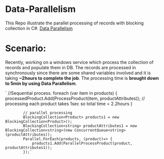 # Data-Parallelism
This Repo illustrate the parallel processing of records with blocking collection in C#. [Data Parallelism](https://docs.microsoft.com/en-us/dotnet/standard/parallel-programming/data-parallelism-task-parallel-library)
# Scenario:
Recently, working on a windows service which process the collection of records and populate them in DB. The records are processed in synchronously since there are some shared variables involved and it is taking **~2hours to complete the job**. 
The processing time is **brought down to 5min by using Data Parallelism**.

 ` //Sequential process.
            foreach (var item in products)
            {
                processedProduct.Add(ProcessProduct(item, productAttributes));
                // processing each product takes 1sec so total time = 2.2hours
            }

            // parallel processing
            BlockingCollection<Product> products1 = new BlockingCollection<Product>();
            BlockingCollection<string> productAttributes1 = new BlockingCollection<string>(new ConcurrentQueue<string>(productAttributes));
            Parallel.ForEach(products, (product)=> {
                products1.Add(ParallelProcessProduct(product, productAttributes1));
            });` 

